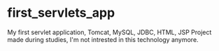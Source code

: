 # first_servlets_app
My first servlet application, Tomcat, MySQL, JDBC, HTML, JSP 
Project made during studies, I'm not intrested in this technology anymore.
